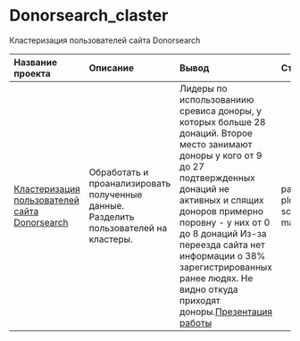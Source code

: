 # Donorsearch_claster
Кластеризация пользователей сайта Donorsearch


| Название проекта | Описание | Вывод| Стек|
| :-------- | :----------- |:----------- | :-----------|
|[Кластеризация пользователей сайта Donorsearch](https://github.com/Polinailinet/Donorsearch_claster/blob/main/Donorsearch_2.0.ipynb)  | Обработать и проанализировать полученные данные. Разделить пользователей на кластеры. |Лидеры по использованиию сревиса доноры, у которых больше 28 донаций. Второе место занимают доноры у кого от 9 до 27 подтвержденных донаций не активных и спящих доноров примерно поровну - у них от 0 до 8 донаций Из-за переезда сайта нет информации о 38% зарегистрированных ранее людях. Не видно откуда приходят доноры.[Презентация работы](https://disk.yandex.ru/i/aAR3Cl4boor9_w)| pandas, plotly, scipy,numpy, matplotlib|
